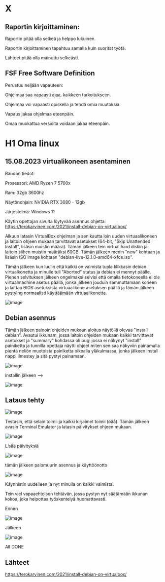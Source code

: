  # X

 ## Raportin kirjoittaminen: 

   Raportin pitää olla selkeä ja helppo lukuinen.

   Raportin kirjoittaminen tapahtuu samalla kuin suoritat työtä.
  
   Lähteet pitää olla mainuttu selkeästi.

 ## FSF Free Software Definition

   Perustuu neljään vapauteen:

   Ohjelmaa saa vapaasti ajaa, kaikkeen tarkoitukseen.

   Ohjelmaa voi vapaasti opiskella ja tehdä omia muutoksia.

   Vapaus jakaa ohjelmaa eteenpäin.

   Omaa muokattua versioita voidaan jakaa eteenpäin.

 
 # H1 Oma linux

 ## 15.08.2023 virtualikoneen asentaminen
 Raudan tiedot:

 Prosessori: AMD Ryzen 7 5700x

 Ram: 32gb 3600hz 

 Näytönohjain: NVIDIA RTX 3080 - 12gb

 Järjestelmä: Windows 11 


Käytin opettajan sivulta löytyvää asennus ohjetta: https://terokarvinen.com/2021/install-debian-on-virtualbox/

Alkuun latasin VirtualBox ohjelman ja sen kautta loin uuden virtuaalikoneen ja laitoin ohjeen mukaan tarvittavat asetukset (64-bit, "Skip Unattended Install", lisäsin muistin määrä). Tämän jälkeen tein virtual hard diskin ja laitoin siihen muistin määräksi 60GB. Tämän jälkeen menin "new" kohtaan ja lisäsin ISO image kohtaan "debian-live-12.1.0-amd64-xfce.iso".

Tämän jälkeen kun luulin että kaikki on valmista tupla klikkasin debian virtualkonetta ja minulle tuli "Aborted" status ja debian ei mennyt päälle. Pienen selvituksen jälkeen ongelmaksi selvisi että omalla tietokoneella ei ole virtualmachine asetus päällä, jonka jälkeen jouduin sammuttamaan koneen ja laittaa BIOS asetuksista virtuaalikone asetuksen päällä ja tämän jälkeen pystying normaalisti käyttäämään virtuaalikonetta.

![image](https://github.com/bgx088/linux-kurssi/assets/143337810/adbdc331-5685-45c3-8294-95e9d5b7f947)

  ## Debian asennus
  
Tämän jälkeen painoin ohjeiden mukaan aloitus näytöllä olevaa "install debian". Avautui ikkunam, jossa laitoin ohjeiden mukaan kaikki tarvittavat asetukset ja "summary" kohdassa oli bugi jossa ei näkynyt "install" painiketta ja tunnilla opettaja näytti ohjeet miten sen saa näkyviin painamalla pientä neliön muotoista painiketta oikealla yläkulmassa, jonka jälkeen install nappi ilmestey ja sitä pystyi painamaan.

![image](https://github.com/bgx088/linux-kurssi/assets/143337810/436eb02f-aaa8-4eb1-9343-9b5899411bb0)

installin jälkeen --> 

![image](https://github.com/bgx088/linux-kurssi/assets/143337810/2a07ecb4-888d-4e95-94a3-dad165979288)

## Lataus tehty
![image](https://github.com/bgx088/linux-kurssi/assets/143337810/c995ac4d-04ed-44f2-85d9-c9fdc96af319)

Testasin, että selain toimii ja kaikki kirjaimet toimii (öäå). Tämän jälkeen avasin Terminal Emulator ja latasin päivitykset ohjeen mukaan.

![image](https://github.com/bgx088/linux-kurssi/assets/143337810/a955096b-dfc9-4fff-923e-8a1c84e7d5f8)

Lisää päivityksiä

![image](https://github.com/bgx088/linux-kurssi/assets/143337810/703c89f9-3b7e-4b8f-9027-adc435f448b4)

tämän jälkeen palomuurin asennus ja käyttöönotto 

![image](https://github.com/bgx088/linux-kurssi/assets/143337810/7ab59f66-1d02-4a22-9601-fd24edc2050e)

Käynnistin uudelleen ja nyt minulla on kaikki valmista!

Tein viel vapaaehtoisen tehtävän, jossa pystyn nyt säätämään ikkunan kokoa, joka helpottaa työskentelyä huomattavasti.

Ennen

![image](https://github.com/bgx088/linux-kurssi/assets/143337810/a507bed2-bc17-4436-a08c-a263b45a1203)

Jälkeen 

![image](https://github.com/bgx088/linux-kurssi/assets/143337810/c6e18fb9-7c23-4166-876c-2a40b84ec485)


All DONE

## Lähteet

 https://terokarvinen.com/2021/install-debian-on-virtualbox/




